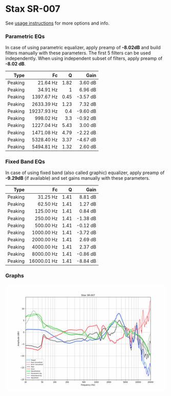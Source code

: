 # Stax SR-007
See [usage instructions](https://github.com/jaakkopasanen/AutoEq#usage) for more options and info.

### Parametric EQs
In case of using parametric equalizer, apply preamp of **-8.02dB** and build filters manually
with these parameters. The first 5 filters can be used independently.
When using independent subset of filters, apply preamp of **-8.02 dB**.

| Type    | Fc          |    Q | Gain     |
|--------:|------------:|-----:|---------:|
| Peaking | 21.64 Hz    | 1.82 | 3.60 dB  |
| Peaking | 34.91 Hz    | 1    | 6.96 dB  |
| Peaking | 1397.67 Hz  | 0.45 | -3.57 dB |
| Peaking | 2633.39 Hz  | 1.23 | 7.32 dB  |
| Peaking | 19237.93 Hz | 0.4  | -9.60 dB |
| Peaking | 998.02 Hz   | 3.3  | -0.92 dB |
| Peaking | 1227.04 Hz  | 5.43 | 3.00 dB  |
| Peaking | 1471.08 Hz  | 4.79 | -2.22 dB |
| Peaking | 5328.40 Hz  | 3.37 | -4.67 dB |
| Peaking | 5494.81 Hz  | 1.32 | 2.60 dB  |

### Fixed Band EQs
In case of using fixed band (also called graphic) equalizer, apply preamp of **-9.29dB**
(if available) and set gains manually with these parameters.

| Type    | Fc          |    Q | Gain     |
|--------:|------------:|-----:|---------:|
| Peaking | 31.25 Hz    | 1.41 | 8.81 dB  |
| Peaking | 62.50 Hz    | 1.41 | 1.27 dB  |
| Peaking | 125.00 Hz   | 1.41 | 0.84 dB  |
| Peaking | 250.00 Hz   | 1.41 | -1.38 dB |
| Peaking | 500.00 Hz   | 1.41 | -0.12 dB |
| Peaking | 1000.00 Hz  | 1.41 | -3.72 dB |
| Peaking | 2000.00 Hz  | 1.41 | 2.69 dB  |
| Peaking | 4000.00 Hz  | 1.41 | 2.37 dB  |
| Peaking | 8000.00 Hz  | 1.41 | -0.86 dB |
| Peaking | 16000.01 Hz | 1.41 | -8.84 dB |

### Graphs
![](./Stax%20SR-007.png)